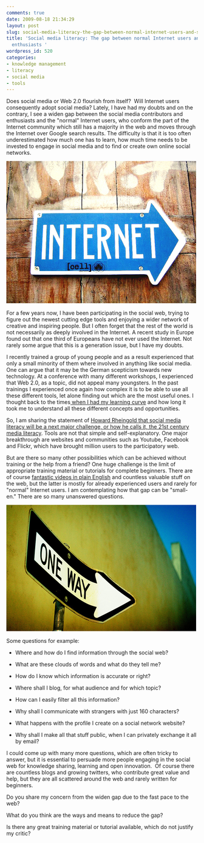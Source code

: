 ```yaml
---
comments: true
date: 2009-08-18 21:34:29
layout: post
slug: social-media-literacy-the-gap-between-normal-internet-users-and-social-media-enthusiasts
title: 'Social media literacy: The gap between normal Internet users and social media
  enthusiasts '
wordpress_id: 520
categories:
- knowledge management
- literacy
- social media
- tools
---
```


Does social media or Web 2.0 flourish from itself?  Will Internet users consequently adopt social media? Lately, I have had my doubts and on the contrary, I see a widen gap between the social media contributors and enthusiasts and the "normal" Internet users, who conform the part of the Internet community which still has a majority in the web and moves through the Internet over Google search results. The difficulty is that it is too often underestimated how much one has to learn, how much time needs to be invested to engage in social media and to find or create own online social networks.


[![directions](/images/directions.jpg)](http://www.flickr.com/photos/sebjoguet/162330937/)



For a few years now, I have been participating in the social web, trying to figure out the newest cutting edge tools and enjoying a wider network of creative and inspiring people. But I often forget that the rest of the world is not necessarily as deeply involved in the Internet. A recent study in Europe found out that one third of Europeans have not ever used the Internet. Not rarely some argue that this is a generation issue, but I have my doubts.

I recently trained a group of young people and as a result experienced that only a small minority of them where involved in anything like social media. One can argue that it may be the German scepticism towards new technology. At a conference with many different workshops, I experienced that Web 2.0, as a topic, did not appeal many youngsters. In the past trainings I experienced once again how complex it is to be able to use all these different tools, let alone finding out which are the most useful ones. I thought back to the times[ when I had my learning curve](http://www.crisscrossed.net/2007/06/26/a-learning-story-my-way-to-web20/) and how long it took me to understand all these different concepts and opportunities.

So, I am sharing the statement of [Howard Rheingold that social media literacy will be a next major challenge, or how he calls it, the 21st century media literacy](http://www.smartmobs.com/2009/07/19/jd-lasicas-6-minute-interview-with-howard-rheingold-about-21st-century-literacies/). Tools are not that simple and self-explanatory. One major breakthrough are websites and communities such as Youtube, Facebook and Flickr, which have brought million users to the participatory web.

But are there so many other possibilities which can be achieved without training or the help from a friend? One huge challenge is the limit of appropriate training material or tutorials for complete beginners. There are of course [fantastic videos in plain English](http://www.commoncraft.com/video-wikis-plain-english) and countless valuable stuff on the web, but the latter is mostly for already experienced users and rarely for "normal" Internet users. I am contemplating how that gap can be "small-en." There are so many unanswered questions.


[![One way street](/images/direction.jpg)](http://www.flickr.com/photos/fredarmitage/281476560/)



Some questions for example:



	
  * Where and how do I find information through the social web?

	
  * What are these clouds of words and what do they tell me?

	
  * How do I know which information is accurate or right?

	
  * Where shall I blog, for what audience and for which topic?

	
  * How can I easily filter all this information?

	
  * Why shall I communicate with strangers with just 160 characters?

	
  * What happens with the profile I create on a social network website?

	
  * Why shall I make all that stuff public, when I can privately exchange it all by email?


I could come up with many more questions, which are often tricky to answer, but it is essential to persuade more people engaging in the social web for knowledge sharing, learning and open innovation.  Of course there are countless blogs and growing twitters, who contribute great value and help, but they are all scattered around the web and rarely written for beginners.

Do you share my concern from the widen gap due to the fast pace to the web?

What do you think are the ways and means to reduce the gap?

Is there any great training material or tutorial available, which do not justify my critic?
